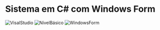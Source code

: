 # Sistema em C# com Windows Form

![VisalStudio](https://img.shields.io/badge/VisualStudio-2015-blue)
![NívelBásico](https://img.shields.io/badge/N%C3%ADvel-B%C3%A1sico-success)
![WindowsForm](https://img.shields.io/badge/C%23-Windows%20Form-blueviolet)

